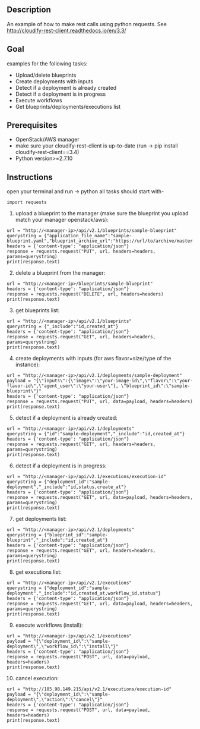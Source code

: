 ## Description ##

An example of how to make rest calls using python requests.
See http://cloudify-rest-client.readthedocs.io/en/3.3/

## Goal ##

examples for the following tasks:
+ Upload/delete blueprints
+ Create deployments with inputs
+ Detect if a deployment is already created
+ Detect if a deployment is in progress
+ Execute workflows
+ Get blueprints/deployments/executions list

## Prerequisites ##

+ OpenStack/AWS manager
+ make sure your cloudify-rest-client is up-to-date (run -> pip install cloudify-rest-client==3.4)
+ Python version>=2.7.10

## Instructions ##

open your terminal and run -> python
all tasks should start with-
```
import requests
```

1) upload a blueprint to the manager (make sure the blueprint you upload match your manager openstack/aws):
```
url = "http://<manager-ip>/api/v2.1/blueprints/sample-blueprint"
querystring = {"application_file_name":"sample-blueprint.yaml","blueprint_archive_url":"https://url/to/archive/master.zip"}
headers = {'content-type': "application/json"}
response = requests.request("PUT", url, headers=headers, params=querystring)
print(response.text)
```

2) delete a blueprint from the manager:
```
url = "http://<manager-ip>/blueprints/sample-blueprint"
headers = {'content-type': "application/json"}
response = requests.request("DELETE", url, headers=headers)
print(response.text)
```

3) get blueprints list:
```
url = "http://<manager-ip>/api/v2.1/blueprints"
querystring = {"_include":"id,created_at"}
headers = {'content-type': "application/json"}
response = requests.request("GET", url, headers=headers, params=querystring)
print(response.text)
```

4) create deployments with inputs (for aws flavor=size/type of the instance):
```
url = "http://<manager-ip>/api/v2.1/deployments/sample-deployment"
payload = "{\"inputs\":{\"image\":\"your-image-id\",\"flavor\":\"your-flavor-id\",\"agent_user\":\"your-user\"}, \"blueprint_id\":\"sample-blueprint\"}"
headers = {'content-type': "application/json"}
response = requests.request("PUT", url, data=payload, headers=headers)
print(response.text)
```

5) detect if a deployment is already created:

```
url = "http://<manager-ip>/api/v2.1/deployments"
querystring = {"id":"sample-deployment","_include":"id,created_at"}
headers = {'content-type': "application/json"}
response = requests.request("GET", url, headers=headers, params=querystring)
print(response.text)
```

6) detect if a deployment is in progress:

```
url = "http://<manager-ip>/api/v2.1/executions/execution-id"
querystring = {"deployment_id":"sample-deployment","_include":"id,status,create_at"}
headers = {'content-type': "application/json"}
response = requests.request("GET", url, data=payload, headers=headers, params=querystring)
print(response.text)
```

7) get deployments list:
```
url = "http://<manager-ip>/api/v2.1/deployments"
querystring = {"blueprint_id":"sample-blueprint","_include":"id,created_at"}
headers = {'content-type': "application/json"}
response = requests.request("GET", url, headers=headers, params=querystring)
print(response.text)
```

8) get executions list:
```
url = "http://<manager-ip>/api/v2.1/executions"
querystring = {"deployment_id":"sample-deployment","_include":"id,created_at,workflow_id,status"}
headers = {'content-type': "application/json"}
response = requests.request("GET", url, data=payload, headers=headers, params=querystring)
print(response.text)
```

9) execute workflows (install):
```
url = "http://<manager-ip>/api/v2.1/executions"
payload = "{\"deployment_id\":\"sample-deployment\",\"workflow_id\":\"install\"}"
headers = {'content-type': "application/json"}
response = requests.request("POST", url, data=payload, headers=headers)
print(response.text)
```

10) cancel execution:
```
url = "http://185.98.149.215/api/v2.1/executions/execution-id"
payload = "{\"deployment_id\":\"sample-deployment\",\"action\":\"cancel\"}"
headers = {'content-type': "application/json"}
response = requests.request("POST", url, data=payload, headers=headers)
print(response.text)
```